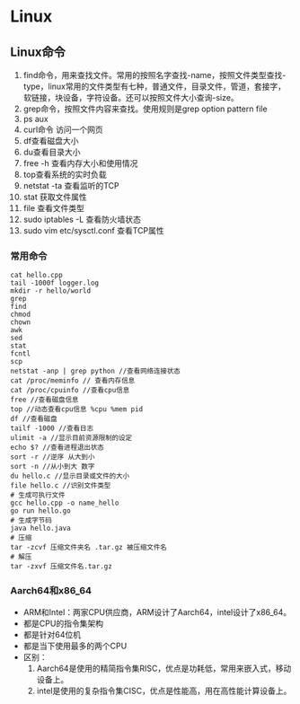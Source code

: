 # Linux
## Linux命令
1.  find命令，用来查找文件。常用的按照名字查找-name，按照文件类型查找-type，linux常用的文件类型有七种，普通文件，目录文件，管道，套接字，软链接，块设备，字符设备。还可以按照文件大小查询-size。
2.  grep命令，按照文件内容来查找。使用规则是grep option pattern file
3.  ps aux
4.  curl命令 访问一个网页
6.  df查看磁盘大小
7.  du查看目录大小
8.  free -h 查看内存大小和使用情况
9.  top查看系统的实时负载
10.  netstat -ta 查看监听的TCP
12.  stat 获取文件属性
11.  file 查看文件类型
12.  sudo iptables -L 查看防火墙状态
13.  sudo vim etc/sysctl.conf 查看TCP属性
### 常用命令
```shell
cat hello.cpp
tail -1000f logger.log
mkdir -r hello/world
grep
find
chmod
chown
awk
sed
stat
fcntl
scp
netstat -anp | grep python //查看网络连接状态
cat /proc/meminfo // 查看内存信息
cat /proc/cpuinfo //查看cpu信息
free //查看磁盘信息
top //动态查看cpu信息 %cpu %mem pid
df //查看磁盘
tailf -1000 //查看日志
ulimit -a //显示目前资源限制的设定
echo $? //查看进程退出状态
sort -r //逆序 从大到小
sort -n //从小到大 数字
du hello.c //显示目录或文件的大小
file hello.c //识别文件类型
# 生成可执行文件
gcc hello.cpp -o name_hello 
go run hello.go
# 生成字节码
java hello.java 
# 压缩
tar -zcvf 压缩文件夹名 .tar.gz 被压缩文件名
# 解压
tar -zxvf 压缩文件名.tar.gz
```
### Aarch64和x86_64
- ARM和Intel：两家CPU供应商，ARM设计了Aarch64，intel设计了x86_64。
- 都是CPU的指令集架构
- 都是针对64位机
- 都是当下使用最多的两个CPU
- 区别：
    1. Aarch64是使用的精简指令集RISC，优点是功耗低，常用来嵌入式，移动设备上。
    2. intel是使用的复杂指令集CISC，优点是性能高，用在高性能计算设备上。

